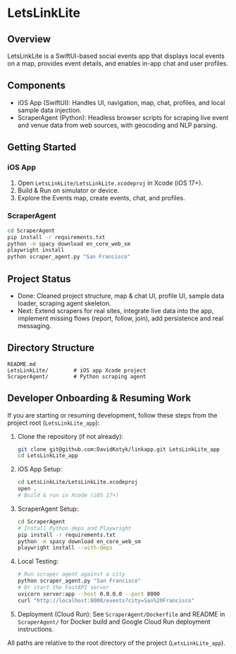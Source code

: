 # LetsLinkLite

## Overview
LetsLinkLite is a SwiftUI-based social events app that displays local events on a map, provides event details, and enables in-app chat and user profiles.

## Components
- iOS App (SwiftUI): Handles UI, navigation, map, chat, profiles, and local sample data injection.
- ScraperAgent (Python): Headless browser scripts for scraping live event and venue data from web sources, with geocoding and NLP parsing.

## Getting Started
### iOS App
1. Open `LetsLinkLite/LetsLinkLite.xcodeproj` in Xcode (iOS 17+).
2. Build & Run on simulator or device.
3. Explore the Events map, create events, chat, and profiles.

### ScraperAgent
```bash
cd ScraperAgent
pip install -r requirements.txt
python -m spacy download en_core_web_sm
playwright install
python scraper_agent.py "San Francisco"
```

## Project Status
- Done: Cleaned project structure, map & chat UI, profile UI, sample data loader, scraping agent skeleton.
- Next: Extend scrapers for real sites, integrate live data into the app, implement missing flows (report, follow, join), add persistence and real messaging.

## Directory Structure
```
README.md
LetsLinkLite/        # iOS app Xcode project
ScraperAgent/        # Python scraping agent
```
## Developer Onboarding & Resuming Work

If you are starting or resuming development, follow these steps from the project root (`LetsLinkLite_app`):

1. Clone the repository (if not already):
   ```bash
   git clone git@github.com:DavidKotyk/linkapp.git LetsLinkLite_app
   cd LetsLinkLite_app
   ```

2. iOS App Setup:
   ```bash
   cd LetsLinkLite/LetsLinkLite.xcodeproj
   open .
   # Build & run in Xcode (iOS 17+)
   ```

3. ScraperAgent Setup:
   ```bash
   cd ScraperAgent
   # Install Python deps and Playwright
   pip install -r requirements.txt
   python -m spacy download en_core_web_sm
   playwright install --with-deps
   ```

4. Local Testing:
   ```bash
   # Run scraper agent against a city
   python scraper_agent.py "San Francisco"
   # Or start the FastAPI server
   uvicorn server:app --host 0.0.0.0 --port 8000
   curl "http://localhost:8000/events?city=San%20Francisco"
   ```

5. Deployment (Cloud Run):
   See `ScraperAgent/Dockerfile` and README in `ScraperAgent/` for Docker build and Google Cloud Run deployment instructions.

All paths are relative to the root directory of the project (`LetsLinkLite_app`).